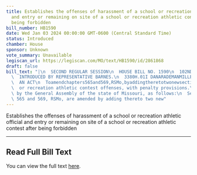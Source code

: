 ```yaml
---
title: Establishes the offenses of harassment of a school or recreation athletic official
  and entry or remaining on site of a school or recreation athletic contest after
  being forbidden
bill_number: HB1590
date: Wed Jan 03 2024 00:00:00 GMT-0600 (Central Standard Time)
status: Introduced
chamber: House
sponsor: Unknown
vote_summary: Unavailable
legiscan_url: https://legiscan.com/MO/text/HB1590/id/2861868
draft: false
bill_text: "|\n  SECOND REGULAR SESSION\n  HOUSE BILL NO. 1590\n  102ND GENERAL ASSEMBLY\n\
  \  INTRODUCED BY REPRESENTATIVE BARNES.\n  3380H.01I DANARADEMANMILLER,ChiefClerk\n\
  \  AN ACT\n  Toamendchapters565and569,RSMo,byaddingtheretotwonewsectionsrelatingtoschool\n\
  \  or recreation athletic contest offenses, with penalty provisions.\n  Be it enacted\
  \ by the General Assembly of the state of Missouri, as follows:\n  Section A. Chapters\
  \ 565 and 569, RSMo, are amended by adding thereto two new"
---
```

Establishes the offenses of harassment of a school or recreation athletic official and entry or remaining on site of a school or recreation athletic contest after being forbidden

---

## Read Full Bill Text

You can view the full text [here](https://legiscan.com/MO/text/HB1590/id/2861868).
